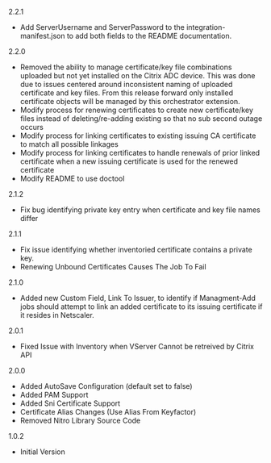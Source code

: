 2.2.1
* Add ServerUsername and ServerPassword to the integration-manifest.json to add both fields to the README documentation.

2.2.0
* Removed the ability to manage certificate/key file combinations uploaded but not yet installed on the Citrix ADC device.  This was done due to issues centered around inconsistent naming of uploaded certificate and key files.  From this release forward only installed certificate objects will be managed by this orchestrator extension.
* Modify process for renewing certificates to create new certificate/key files instead of deleting/re-adding existing so that no sub second outage occurs
* Modify process for linking certificates to existing issuing CA certificate to match all possible linkages
* Modify process for linking certificates to handle renewals of prior linked certificate when a new issuing certificate is used for the renewed certificate
* Modify README to use doctool

2.1.2
* Fix bug identifying private key entry when certificate and key file names differ

2.1.1
* Fix issue identifying whether inventoried certificate contains a private key.
* Renewing Unbound Certificates Causes The Job To Fail

2.1.0
* Added new Custom Field, Link To Issuer, to identify if Managment-Add jobs should attempt to link an added certificate to its issuing certificate if it resides in Netscaler.
  
2.0.1
* Fixed Issue with Inventory when VServer Cannot be retreived by Citrix API

2.0.0
* Added AutoSave Configuration (default set to false)
* Added PAM Support
* Added Sni Certificate Support
* Certificate Alias Changes (Use Alias From Keyfactor)
* Removed Nitro Library Source Code

1.0.2
* Initial Version
